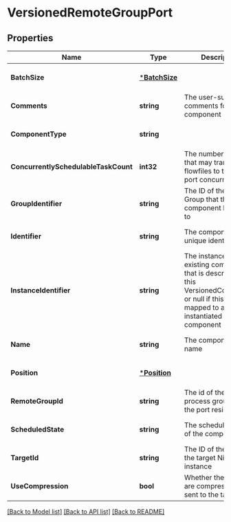 # VersionedRemoteGroupPort

## Properties
Name | Type | Description | Notes
------------ | ------------- | ------------- | -------------
**BatchSize** | [***BatchSize**](BatchSize.md) |  | [optional] [default to null]
**Comments** | **string** | The user-supplied comments for the component | [optional] [default to null]
**ComponentType** | **string** |  | [optional] [default to null]
**ConcurrentlySchedulableTaskCount** | **int32** | The number of task that may transmit flowfiles to the target port concurrently. | [optional] [default to null]
**GroupIdentifier** | **string** | The ID of the Process Group that this component belongs to | [optional] [default to null]
**Identifier** | **string** | The component&#x27;s unique identifier | [optional] [default to null]
**InstanceIdentifier** | **string** | The instance ID of an existing component that is described by this VersionedComponent, or null if this is not mapped to an instantiated component | [optional] [default to null]
**Name** | **string** | The component&#x27;s name | [optional] [default to null]
**Position** | [***Position**](Position.md) |  | [optional] [default to null]
**RemoteGroupId** | **string** | The id of the remote process group that the port resides in. | [optional] [default to null]
**ScheduledState** | **string** | The scheduled state of the component | [optional] [default to null]
**TargetId** | **string** | The ID of the port on the target NiFi instance | [optional] [default to null]
**UseCompression** | **bool** | Whether the flowfiles are compressed when sent to the target port. | [optional] [default to null]

[[Back to Model list]](../README.md#documentation-for-models) [[Back to API list]](../README.md#documentation-for-api-endpoints) [[Back to README]](../README.md)

